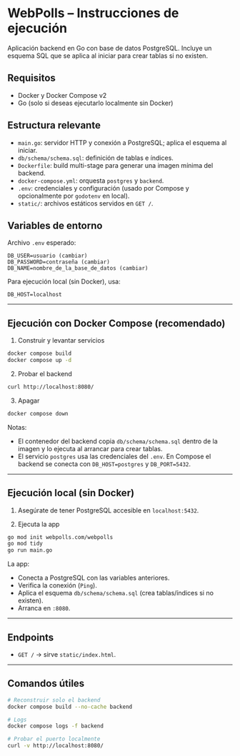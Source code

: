 # WebPolls – Instrucciones de ejecución

Aplicación backend en Go con base de datos PostgreSQL. Incluye un esquema SQL que se aplica al iniciar para crear tablas si no existen.

## Requisitos
- Docker y Docker Compose v2
- Go (solo si deseas ejecutarlo localmente sin Docker)

## Estructura relevante
- `main.go`: servidor HTTP y conexión a PostgreSQL; aplica el esquema al iniciar.
- `db/schema/schema.sql`: definición de tablas e índices.
- `Dockerfile`: build multi-stage para generar una imagen mínima del backend.
- `docker-compose.yml`: orquesta `postgres` y `backend`.
- `.env`: credenciales y configuración (usado por Compose y opcionalmente por `godotenv` en local).
- `static/`: archivos estáticos servidos en `GET /`.

## Variables de entorno
Archivo `.env` esperado:
```
DB_USER=usuario (cambiar)
DB_PASSWORD=contraseña (cambiar)
DB_NAME=nombre_de_la_base_de_datos (cambiar)
```

Para ejecución local (sin Docker), usa:
```
DB_HOST=localhost
```

---

## Ejecución con Docker Compose (recomendado)

1) Construir y levantar servicios
```bash
docker compose build
docker compose up -d
```

2) Probar el backend
```bash
curl http://localhost:8080/
```

3) Apagar
```bash
docker compose down
```

Notas:
- El contenedor del backend copia `db/schema/schema.sql` dentro de la imagen y lo ejecuta al arrancar para crear tablas.
- El servicio `postgres` usa las credenciales del `.env`. En Compose el backend se conecta con `DB_HOST=postgres` y `DB_PORT=5432`.

---

## Ejecución local (sin Docker)

1) Asegúrate de tener PostgreSQL accesible en `localhost:5432`.

2) Ejecuta la app
```bash
go mod init webpolls.com/webpolls
go mod tidy
go run main.go
```

La app:
- Conecta a PostgreSQL con las variables anteriores.
- Verifica la conexión (`Ping`).
- Aplica el esquema `db/schema/schema.sql` (crea tablas/índices si no existen).
- Arranca en `:8080`.

---

## Endpoints
- `GET /` → sirve `static/index.html`.

---

## Comandos útiles
```bash
# Reconstruir solo el backend
docker compose build --no-cache backend

# Logs
docker compose logs -f backend

# Probar el puerto localmente
curl -v http://localhost:8080/
```